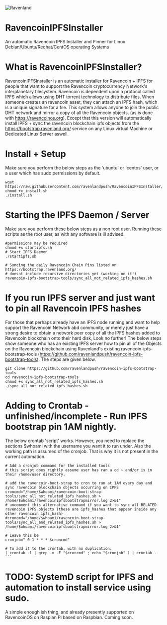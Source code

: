 ![Ravenland](https://ravenland.org/img/ravenland_text_logo.c117b9bb.png)


# RavencoinIPFSInstaller
An automatic Ravencoin IPFS Installer and Pinner for Linux Debian/Ubuntu/Redhat/CentOS operating Systems

# What is RavencoinIPFSInstaller?
RavencoinIPFSInstaller is an automatic installer for Ravencoin + IPFS for people that want to support the Ravencoin cryptocurrency Network's interplanetary filesystem. Ravencoin is dependent upon a protocol called IPFS which allows using DHT torrent technology to distribute files. When someone creates an ravencoin asset, they can attach an IPFS hash, which is a unique signature for a file. This system allows anyone to join the public DHT network and mirror a copy of all the Ravencoin objects. (as is done with https://ravencoinos.org). Except that this version will automatically install IPFS + sync the ravencoin blockchain ipfs objects from the https://bootstrap.ravenland.org/ service on any Linux virtual Machine or Dedicated Linux Server aswell. 


# Install + Setup
Make sure you perform the below steps as the 'ubuntu' or 'centos' user, or a user which has sudo permissions by default. 
```
wget https://raw.githubusercontent.com/ravenlandpush/RavencoinIPFSInstaller/master/install.sh
chmod +x install.sh
./install.sh
```

# Starting the IPFS Daemon / Server
Make sure you perform these below steps as a non root user. Running these scripts as the root user, as with any software is ill advised.
```
#permissions may be required
chmod +x startipfs.sh
# Start IPFS Daemon
./startipfs.sh

# Syncing the daily Ravencoin Chain Pins listed on https://bootstrap.ravenland.org/
# doesnt include recursive directories yet (working on it!)
ravencoin-ipfs-bootstrap-tools/sync_all_not_related_ipfs_hashes.sh
```

#  If you run IPFS server and just want to pin all Ravencoin IPFS hashes

For those that perhaps already have an IPFS node running and want to help support the Ravencoin Network abd community, or merely just have a strong desire to obtain a network peer copy of all the IPFS hashes added to Ravencoin blockchain onto their hard disk, Look no further! The below steps show someone who has an existing IPFS server how to pin all of the Objects on the Ravencoin blockchain using Ravenland's existing ravencoin-ipfs-bootstrap-tools (https://github.com/ravenlandpush/ravencoin-ipfs-bootstrap-tools). The steps are given below.


```
git clone https://github.com/ravenlandpush/ravencoin-ipfs-bootstrap-tools
cd ravencoin-ipfs-bootstrap-tools
chmod +x sync_all_not_related_ipfs_hashes.sh
./sync_all_not_related_ipfs_hashes.sh
```

# Adding to Crontab - unfinished/incomplete - Run IPFS bootstrap pin 1AM nightly.
The below crontab 'script' works. However, you need to replace the sections $whoami with the username you want it to run under. Also the working path is assumed of the cronjob. That is why it is not present in the current automation.

```
# Add a cronjob command for the installed tools
# this script does rightly assume user has ran a cd ~ and/or is in their /home/user directory.

# add the ravencoin-boot-strap to cron to run at 1AM every day and sync ravencoin blockchain objects occurring on IPFS
croncmd="/home/$whoami/ravencoin-boot-strap-tools/sync_all_not_related_ipfs_hashes.sh > /home/$whoami/ravencoinipfsbootstrapmirror.log 2>&1"
# uncomment this alternative command if you want to sync all RELATED ravencoin IPFS objects (these are ipfs_hashes that appear inside any other ravencoin ipfs_hash)
#croncmd="/home/$whoami/ravencoin-boot-strap-tools/sync_all_and_related_ipfs_hashes.sh > /home/$whoami/ravencoinipfsbootstrapmirror.log 2>&1"

# Leave this be
cronjob=" 0 1 * * * $croncmd"

# To add it to the crontab, with no duplication:
( crontab -l | grep -v -F "$croncmd" ; echo "$cronjob" ) | crontab -```
```

# TODO: SystemD script for IPFS and automation to install service using sudo. 
A simple enough ish thing, and already presently supported on RavencoinOS on Raspian Pi based on Raspbian. Coming soon.
